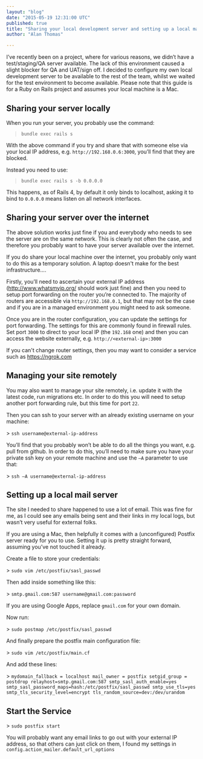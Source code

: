 ```yaml
---
layout: "blog"
date: "2015-05-19 12:31:00 UTC"
published: true
title: "Sharing your local development server and setting up a local mail server"
author: "Alan Thomas"

---
```


I’ve recently been on a project, where for various reasons, we didn’t have a test/staging/QA server available. The lack of this environment caused a slight blocker for QA and UAT/sign off. I decided to configure my own local development server to be available to the rest of the team, whilst we waited for the test environment to become available. Please note that this guide is for a Ruby on Rails project and assumes your local machine is a Mac.  ## Sharing your server locally  When you run your server, you probably use the command:  > ``bundle exec rails s``  With the above command if you try and share that with someone else via your local IP address, e.g. ``http://192.168.0.6:3000``, you’ll find that they are blocked.  Instead you need to use:  > ``bundle exec rails s -b 0.0.0.0``  This happens, as of Rails 4, by default it only binds to localhost, asking it to bind to ``0.0.0.0`` means listen on all network interfaces.  ## Sharing your server over the internet  The above solution works just fine if you and everybody who needs to see the server are on the same network. This is clearly not often the case, and therefore you probably want to have your server available over the internet.  If you do share your local machine over the internet, you probably only want to do this as a temporary solution. A laptop doesn't make for the best infrastructure....  Firstly, you’ll need to ascertain your external IP address (http://www.whatsmyip.org/ should work just fine) and then you need to setup port forwarding on the router you’re connected to. The majority of routers are accessible via ``http://192.168.0.1``, but that may not be the case and if you are in a managed environment you might need to ask someone.  Once you are in the router configuration, you can update the settings for port forwarding. The settings for this are commonly found in firewall rules. Set port ``3000`` to direct to your local IP (the ``192.168`` one) and then you can access the website externally, e.g. ``http://<external-ip>:3000``

If you can't change router settings, then you may want to consider a service such as https://ngrok.com

## Managing your site remotely

You may also want to manage your site remotely, i.e. update it with the latest code, run migrations etc. In order to do this you will need to setup another port forwarding rule, but this time for port ``22``.

Then you can ssh to your server with an already existing username on your machine:

&gt; ``ssh username@external-ip-address``

You’ll find that you probably won’t be able to do all the things you want, e.g. pull from github. In order to do this, you’ll need to make sure you have your private ssh key on your remote machine and use the ``–A`` parameter to use that:

&gt; ``ssh –A username@external-ip-address``

## Setting up a local mail server

The site I needed to share happened to use a lot of email. This was fine for me, as I could see any emails being sent and their links in my local logs, but wasn’t very useful for external folks.

If you are using a Mac, then helpfully it comes with a (unconfigured) Postfix server ready for you to use. Setting it up is pretty straight forward, assuming you’ve not touched it already.

Create a file to store your credentials:

&gt; ``sudo vim /etc/postfix/sasl_passwd``

Then add inside something like this:

&gt; ``smtp.gmail.com:587 username@gmail.com:password``

If you are using Google Apps, replace ``gmail.com`` for your own domain.

Now run:

&gt; ``sudo postmap /etc/postfix/sasl_passwd``

And finally prepare the postfix main configuration file:

&gt; ``sudo vim /etc/postfix/main.cf``

And add these lines:

&gt; ``mydomain_fallback = localhost mail_owner = postfix setgid_group = postdrop relayhost=smtp.gmail.com:587 smtp_sasl_auth_enable=yes smtp_sasl_password_maps=hash:/etc/postfix/sasl_passwd smtp_use_tls=yes smtp_tls_security_level=encrypt tls_random_source=dev:/dev/urandom``

## Start the Service

&gt; ``sudo postfix start``

You will probably want any email links to go out with your external IP address, so that others can just click on them, I found my settings in ``config.action_mailer.default_url_options``</external-ip>


